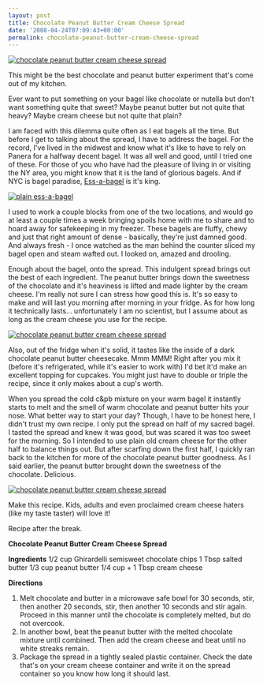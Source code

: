 ```yaml
---
layout: post
title: Chocolate Peanut Butter Cream Cheese Spread
date: '2008-04-24T07:09:43+00:00'
permalink: chocolate-peanut-butter-cream-cheese-spread
---
```

<a href="http://farm4.static.flickr.com/3009/2438231438_2ba55d8c71.jpg?v=0"><img src="http://farm4.static.flickr.com/3009/2438231438_2ba55d8c71.jpg?v=0" alt="chocolate peanut butter cream cheese spread" /></a>

This might be the best chocolate and peanut butter experiment that's come out of my kitchen.

Ever want to put something on your bagel like chocolate or nutella but don't want something quite that sweet? Maybe peanut butter but not quite that heavy? Maybe cream cheese but not quite that plain?

I am faced with this dilemma quite often as I eat bagels all the time. But before I get to talking about the spread, I have to address the bagel. For the record, I've lived in the midwest and know what it's like to have to rely on Panera for a halfway decent bagel. It was all well and good, until I tried one of these. For those of you who have had the pleasure of living in or visiting the NY area, you might know that it is the land of glorious bagels. And if NYC is bagel paradise, <a href="http://www.google.com/search?hl=en&q=ess-a-bagel&btnG=Google+Search">Ess-a-bagel</a> is it's king. 

<a href="http://flickr.com/photos/kstar810/2438229292/"><img src="http://farm3.static.flickr.com/2120/2438229292_c78a4b1d93.jpg?v=0" alt="plain ess-a-bagel" /></a>

I used to work a couple blocks from one of the two locations, and would go at least a couple times a week bringing spoils home with me to share and to hoard away for safekeeping in my freezer. These bagels are fluffy, chewy and just that right amount of dense - basically, they're just damned good. And always fresh - I once watched as the man behind the counter sliced my bagel open and steam wafted out. I looked on, amazed and drooling.

Enough about the bagel, onto the spread. This indulgent spread brings out the best of each ingredient. The peanut butter brings down the sweetness of the chocolate and it's heaviness is lifted and made lighter by the cream cheese. I'm really not sure I can stress how good this is. It's so easy to make and will last you morning after morning in your fridge. As for how long it technically lasts... unfortunately I am no scientist, but I assume about as long as the cream cheese you use for the recipe. 

<a href="http://flickr.com/photos/kstar810/2438228436/"><img src="http://farm3.static.flickr.com/2317/2438228436_48c5cbb859.jpg?v=0" alt="chocolate peanut butter cream cheese spread" /></a>

Also, out of the fridge when it's solid, it tastes like the inside of a dark chocolate peanut butter cheesecake. Mmm MMM! Right after you mix it (before it's refrigerated, while it's easier to work with) I'd bet it'd make an excellent topping for cupcakes. You might just have to double or triple the recipe, since it only makes about a cup's worth.

When you spread the cold c&pb mixture on your warm bagel it instantly starts to melt and the smell of warm chocolate and peanut butter hits your nose. What better way to start your day? Though, I have to be honest here, I didn't trust my own recipe. I only put the spread on half of my sacred bagel. I tasted the spread and knew it was good, but was scared it was too sweet for the morning. So I intended to use plain old cream cheese for the other half to balance things out. But after scarfing down the first half, I quickly ran back to the kitchen for more of the chocolate peanut butter goodness. As I said earlier, the peanut butter brought down the sweetness of the chocolate. Delicious.

<a href="http://flickr.com/photos/kstar810/2437410083/"><img src="http://farm4.static.flickr.com/3263/2437410083_9ab2195db8.jpg?v=0" alt="chocolate peanut butter cream cheese spread" /></a>

Make this recipe. Kids, adults and even proclaimed cream cheese haters (like my taste taster) will love it!

Recipe after the break.

<!--more-->

<strong>Chocolate Peanut Butter Cream Cheese Spread</strong>

<strong>Ingredients</strong>
1/2 cup Ghirardelli semisweet chocolate chips
1 Tbsp salted butter
1/3 cup peanut butter
1/4 cup + 1 Tbsp cream cheese

<strong>Directions</strong>
1. Melt chocolate and butter in a microwave safe bowl for 30 seconds, stir, then another 20 seconds, stir, then another 10 seconds and stir again. Proceed in this manner until the chocolate is completely melted, but do not overcook. 
2. In another bowl, beat the peanut butter with the melted chocolate mixture until combined. Then add the cream cheese and beat until no white streaks remain.
3. Package the spread in a tightly sealed plastic container. Check the date that's on your cream cheese container and write it on the spread container so you know how long it should last.
